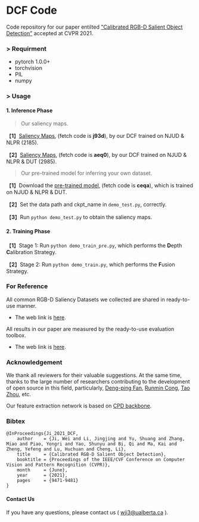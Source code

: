 # DCF Code

Code repository for our paper entilted ["Calibrated RGB-D Salient Object Detection"](https://openaccess.thecvf.com/content/CVPR2021/papers/Ji_Calibrated_RGB-D_Salient_Object_Detection_CVPR_2021_paper.pdf) accepted at CVPR 2021.

### > Requirment
+ pytorch 1.0.0+
+ torchvision
+ PIL
+ numpy



### > Usage

#### 1. Inference Phase

> Our saliency maps.

【**1**】[Saliency Maps](https://pan.baidu.com/s/1cliPYQubTPb4W48kl4qliA), (fetch code is **j93d**), by our DCF trained on NJUD & NLPR (2185). 

【**2**】[Saliency Maps](https://pan.baidu.com/s/1plEYHtgmkToz8HO2XP03gA), (fetch code is **aeq0**), by our DCF trained on NJUD & NLPR & DUT (2985).

> Our pre-trained model for inferring your own dataset.

【**1**】Download the [pre-trained model](https://pan.baidu.com/s/1gWHgW1H9YiNc7hcL4jwdrQ), (fetch code is **ceqa**), which is trained on NJUD & NLPR & DUT. 

【**2**】Set the data path and ckpt_name in ```demo_test.py```, correctly.

【**3**】Run ```python demo_test.py``` to obtain the saliency maps.


#### 2. Training Phase

【**1**】Stage 1: Run ```python demo_train_pre.py```, which performs the **D**epth **C**alibration Strategy.

【**2**】Stage 2: Run ```python demo_train.py```, which performs the **F**usion Strategy.



### For Reference

All common RGB-D Saliency Datasets we collected are shared in ready-to-use manner.       
+ The web link is [here](https://github.com/jiwei0921/RGBD-SOD-datasets).

All results in our paper are measured by the ready-to-use evaluation toolbox.
+ The web link is [here](https://github.com/jiwei0921/Saliency-Evaluation-Toolbox).


### Acknowledgement

We thank all reviewers for their valuable suggestions. At the same time, thanks to the large number of researchers contributing to the development of open source in this field, particularly, [Deng-ping Fan](http://dpfan.net), [Runmin Cong](https://rmcong.github.io), [Tao Zhou](https://taozh2017.github.io), etc.

Our feature extraction network is based on [CPD backbone](https://github.com/wuzhe71/CPD).

### Bibtex
```
@InProceedings{Ji_2021_DCF,
    author    = {Ji, Wei and Li, Jingjing and Yu, Shuang and Zhang, Miao and Piao, Yongri and Yao, Shunyu and Bi, Qi and Ma, Kai and Zheng, Yefeng and Lu, Huchuan and Cheng, Li},
    title     = {Calibrated RGB-D Salient Object Detection},
    booktitle = {Proceedings of the IEEE/CVF Conference on Computer Vision and Pattern Recognition (CVPR)},
    month     = {June},
    year      = {2021},
    pages     = {9471-9481}
}
```

#### Contact Us
If you have any questions, please contact us ( wji3@ualberta.ca ).
